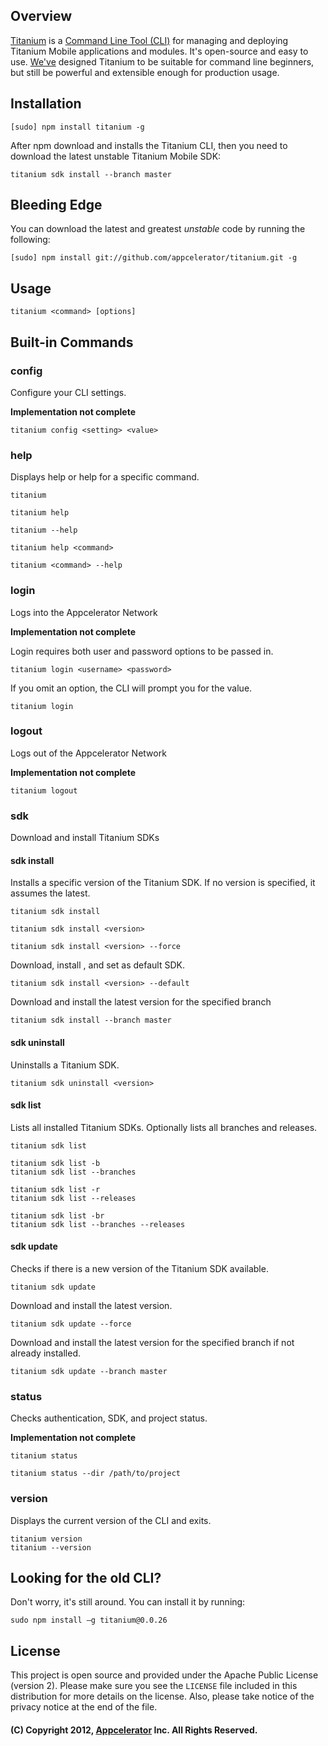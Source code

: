 ## Overview

[Titanium](https://github.com/appcelerator/titanium) is a [Command Line Tool (CLI)](http://en.wikipedia.org/wiki/Command-line_interface)
for managing and deploying Titanium Mobile applications and modules. It's open-source and easy to use. [We've](https://github.com/appcelerator)
designed Titanium to be suitable for command line beginners, but still be powerful and extensible enough for production usage.

## Installation

    [sudo] npm install titanium -g

After npm download and installs the Titanium CLI, then you need to download the latest unstable Titanium Mobile SDK:

    titanium sdk install --branch master

## Bleeding Edge

You can download the latest and greatest *unstable* code by running the following:

    [sudo] npm install git://github.com/appcelerator/titanium.git -g

## Usage

    titanium <command> [options]

## Built-in Commands

### config

Configure your CLI settings.

**Implementation not complete**

    titanium config <setting> <value>

### help

Displays help or help for a specific command.

    titanium

    titanium help

    titanium --help

    titanium help <command>

    titanium <command> --help

### login

Logs into the Appcelerator Network

**Implementation not complete**

Login requires both user and password options to be passed in.

    titanium login <username> <password>

If you omit an option, the CLI will prompt you for the value.

    titanium login

### logout

Logs out of the Appcelerator Network

**Implementation not complete**

    titanium logout

### sdk

Download and install Titanium SDKs

#### sdk install

Installs a specific version of the Titanium SDK. If no version is specified, it assumes the latest.

    titanium sdk install

    titanium sdk install <version>

    titanium sdk install <version> --force

Download, install <version>, and set as default SDK.

    titanium sdk install <version> --default

Download and install the latest version for the specified branch

    titanium sdk install --branch master

#### sdk uninstall

Uninstalls a Titanium SDK.

    titanium sdk uninstall <version>

#### sdk list

Lists all installed Titanium SDKs. Optionally lists all branches and releases.

    titanium sdk list

    titanium sdk list -b
    titanium sdk list --branches

    titanium sdk list -r
    titanium sdk list --releases

    titanium sdk list -br
    titanium sdk list --branches --releases

#### sdk update

Checks if there is a new version of the Titanium SDK available.

    titanium sdk update

Download and install the latest version.

    titanium sdk update --force

Download and install the latest version for the specified branch if not already installed.

    titanium sdk update --branch master

### status

Checks authentication, SDK, and project status.

**Implementation not complete**

    titanium status

    titanium status --dir /path/to/project

### version

Displays the current version of the CLI and exits.

    titanium version
    titanium --version

## Looking for the old CLI?

Don't worry, it's still around. You can install it by running:

    sudo npm install –g titanium@0.0.26

## License

This project is open source and provided under the Apache Public License (version 2). Please make sure you see the `LICENSE` file
included in this distribution for more details on the license.  Also, please take notice of the privacy notice at the end of the file.

#### (C) Copyright 2012, [Appcelerator](http://www.appcelerator.com/) Inc. All Rights Reserved.
